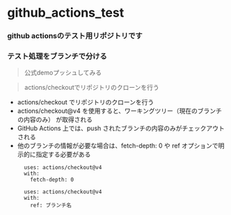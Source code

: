 # github_actions_test

### github actionsのテスト用リポジトリです
### テスト処理をブランチで分ける

> 公式demoプッシュしてみる

> actions/checkoutでリポジトリのクローンを行う
  - actions/checkout でリポジトリのクローンを行う
  - actions/checkout@v4 を使用すると、ワーキングツリー（現在のブランチの内容のみ） が取得される
  - GitHub Actions 上では、push されたブランチの内容のみがチェックアウトされる
  - 他のブランチの情報が必要な場合は、fetch-depth: 0 や ref オプションで明示的に指定する必要がある
      ```
        uses: actions/checkout@v4
        with:
          fetch-depth: 0
      ```
      ```
        uses: actions/checkout@v4
        with:
          ref: ブランチ名
      ```